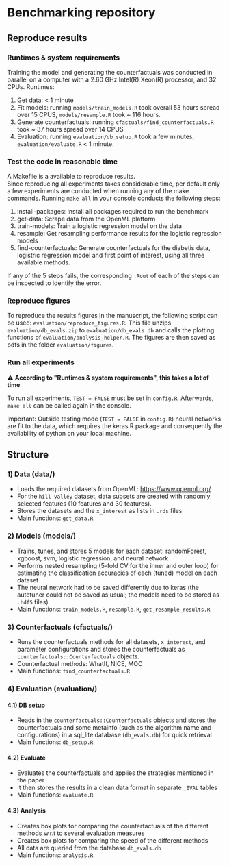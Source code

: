 # Benchmarking repository 

## Reproduce results 

###  Runtimes & system requirements
Training the model and generating the counterfactuals was conducted in parallel on a computer with a 2.60 GHz Intel(R) Xeon(R) processor, and 32 CPUs.
Runtimes: 
1) Get data: < 1 minute
2) Fit models: running `models/train_models.R` took overall 53 hours spread over 15 CPUS, `models/resample.R` took ~ 116 hours.
3) Generate counterfactuals: running `cfactuals/find_counterfactuals.R` took ~ 37 hours spread over 14 CPUS
4) Evaluation: running `evaluation/db_setup.R` took a few minutes, `evaluation/evaluate.R` < 1 minute.

### Test the code in reasonable time
A Makefile is a available to reproduce results.  
Since reproducing all experiments takes considerable time, per default only a few experiments are conducted when running any of the make commands. 
Running `make all` in your console conducts the following steps: 
1) install-packages: Install all packages required to run the benchmark
2) get-data: Scrape data from the OpenML platform
3) train-models: Train a logistic regression model on the data
4) resample: Get resampling performance results for the logistic regression models
5) find-counterfactuals: Generate counterfactuals for the diabetis data, logistric regression model and first point of interest, using all three available methods.

If any of the 5 steps fails, the corresponding `.Rout` of each of the steps can be inspected to identify the error. 

### Reproduce figures 
To reproduce the results figures in the manuscript, the following script can be used: `evaluation/reproduce_figures.R`. 
This file unzips `evaluation/db_evals.zip` to `evaluation/db_evals.db` and calls the plotting functions of `evaluation/analysis_helper.R`. 
The figures are then saved as pdfs in the folder `evaluation/figures`. 

### Run all experiments 
:warning: **According to "Runtimes & system requirements", this takes a lot of time**

To run all experiments, `TEST = FALSE` must be set in `config.R`. Afterwards, `make all` can be called again in the console.

Important: Outside testing mode (`TEST = FALSE` in `config.R`) neural networks are fit to the data, which requires the keras R package and consequently the availability of python on your local machine. 

## Structure

### 1) Data (data/)

- Loads the required datasets from OpenML: https://www.openml.org/
- For the `hill-valley` dataset, data subsets are created with randomly selected features (10 features and 30 features).
- Stores the datasets and the `x_interest` as lists in `.rds` files
- Main functions: `get_data.R`

### 2) Models (models/)

- Trains, tunes, and stores 5 models for each dataset: randomForest, xgboost, svm, logistic regression, and neural network
- Performs nested resampling (5-fold CV for the inner and outer loop) for estimating the classification accuracies of each (tuned) model on each dataset
- The neural network had to be saved differently due to keras (the autotuner could not be saved as usual; the models need to be stored as `.hdf5` files)
- Main functions: `train_models.R`, `resample.R`, `get_resample_results.R`

### 3) Counterfactuals (cfactuals/)

- Runs the counterfactuals methods for all datasets, `x_interest`, and parameter configurations and stores the counterfactuals as `counterfactuals::Counterfactuals` objects.
- Counterfactual methods: WhatIf, NICE, MOC
- Main functions: `find_counterfactuals.R`

### 4) Evaluation (evaluation/)

#### 4.1) DB setup

- Reads in the `counterfactuals::Counterfactuals` objects and stores the counterfactuals and some metainfo (such as the algorithm name and configurations)
in a sql_lite database (`db_evals.db`) for quick retrieval
- Main functions: `db_setup.R`

#### 4.2) Evaluate

- Evaluates the counterfactuals and applies the strategies mentioned in the paper
- It then stores the results in a clean data format in separate `_EVAL` tables
- Main functions: `evaluate.R`

#### 4.3) Analysis

- Creates box plots for comparing the counterfactuals of the different methods w.r.t to several evaluation measures
- Creates box plots for comparing the speed of the different methods
- All data are queried from the database `db_evals.db`
- Main functions: `analysis.R`



